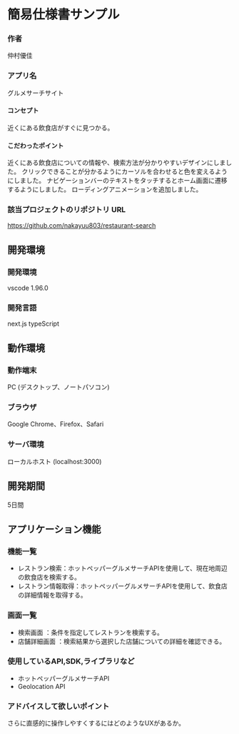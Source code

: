 # 簡易仕様書サンプル

### 作者
仲村優佳
### アプリ名
グルメサーチサイト

#### コンセプト
近くにある飲食店がすぐに見つかる。

#### こだわったポイント
近くにある飲食店についての情報や、検索方法が分かりやすいデザインにしました。
クリックできることが分かるようにカーソルを合わせると色を変えるようにしました。
ナビゲーションバーのテキストをタッチするとホーム画面に遷移するようにしました。
ローディングアニメーションを追加しました。

### 該当プロジェクトのリポジトリ URL
https://github.com/nakayuu803/restaurant-search

## 開発環境
### 開発環境
vscode 1.96.0

### 開発言語
next.js
typeScript

## 動作環境
### 動作端末
PC (デスクトップ、ノートパソコン)
### ブラウザ
Google Chrome、Firefox、Safari
### サーバ環境
ローカルホスト (localhost:3000)

## 開発期間
5日間

## アプリケーション機能

### 機能一覧
- レストラン検索：ホットペッパーグルメサーチAPIを使用して、現在地周辺の飲食店を検索する。
- レストラン情報取得：ホットペッパーグルメサーチAPIを使用して、飲食店の詳細情報を取得する。

### 画面一覧
- 検索画面 ：条件を指定してレストランを検索する。
- 店舗詳細画面 ：検索結果から選択した店舗についての詳細を確認できる。

### 使用しているAPI,SDK,ライブラリなど
- ホットペッパーグルメサーチAPI
- Geolocation API

### アドバイスして欲しいポイント
さらに直感的に操作しやすくするにはどのようなUXがあるか。